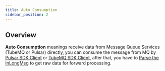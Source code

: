 ```yaml
---
title: Auto Consumption
sidebar_position: 2
---
```


## Overview
**Auto Consumption** meanings receive data from Message Queue Services (TubeMQ or Pulsar) directly, you can consume the message from MQ
by [Pulsar SDK Client](https://pulsar.apache.org/docs/en/2.8.3/client-libraries/) or [TubeMQ SDK Client](modules/tubemq/clients_java.md),
after that, you have to [Parse the InLongMsg](development/binary_protocol/inlong_msg.md) to get raw data for forward processing.